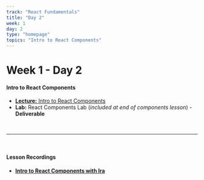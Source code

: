 ```yaml
---
track: "React Fundamentals"
title: "Day 2"
week: 1
day: 2
type: "homepage"
topics: "Intro to React Components"
---
```


# Week 1 - Day 2

#### Intro to React Components

- [**Lecture:** Intro to React Components](/react-fundamentals/week-1/day-2/lecture-materials/intro-to-react-components/) 
- **Lab:** React Components Lab (*included at end of components lesson*) - **Deliverable**

<br>
<hr>
<br>

#### Lesson Recordings

- [**Intro to React Components with Ira**](https://generalassembly.zoom.us/rec/share/I4Cc9VreuI9aFYXFLpEbAnXDSy2A861-bK8mnHU0ReNGgWiEcfQgt_HCGUQQvnsY.Ekqm5Y7RIe9dVz4t?startTime=1606230507000)
